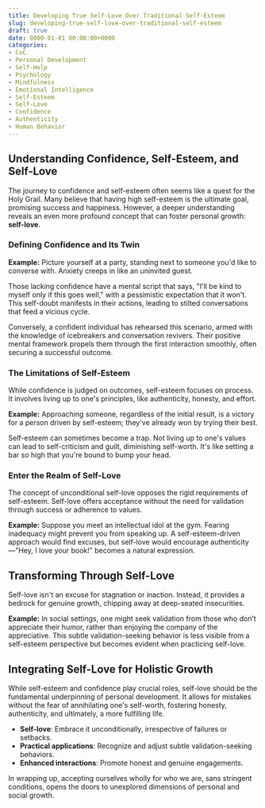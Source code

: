 ```yaml
---
title: Developing True Self-Love Over Traditional Self-Esteem
slug: developing-true-self-love-over-traditional-self-esteem
draft: true
date: 0000-01-01 00:00:00+0000
categories:
- CoC
- Personal Development
- Self-Help
- Psychology
- Mindfulness
- Emotional Intelligence
- Self-Esteem
- Self-Love
- Confidence
- Authenticity
- Human Behavior
---
```


## Understanding Confidence, Self-Esteem, and Self-Love

The journey to confidence and self-esteem often seems like a quest for the Holy Grail. Many believe that having high self-esteem is the ultimate goal, promising success and happiness. However, a deeper understanding reveals an even more profound concept that can foster personal growth: **self-love**.

### Defining Confidence and Its Twin

**Example:** Picture yourself at a party, standing next to someone you'd like to converse with. Anxiety creeps in like an uninvited guest.

Those lacking confidence have a mental script that says, "I'll be kind to myself only if this goes well," with a pessimistic expectation that it won't. This self-doubt manifests in their actions, leading to stilted conversations that feed a vicious cycle.

Conversely, a confident individual has rehearsed this scenario, armed with the knowledge of icebreakers and conversation revivers. Their positive mental framework propels them through the first interaction smoothly, often securing a successful outcome.

### The Limitations of Self-Esteem

While confidence is judged on outcomes, self-esteem focuses on process. It involves living up to one's principles, like authenticity, honesty, and effort.

**Example:** Approaching someone, regardless of the initial result, is a victory for a person driven by self-esteem; they've already won by trying their best.

Self-esteem can sometimes become a trap. Not living up to one's values can lead to self-criticism and guilt, diminishing self-worth. It's like setting a bar so high that you're bound to bump your head.

### Enter the Realm of Self-Love

The concept of unconditional self-love opposes the rigid requirements of self-esteem. Self-love offers acceptance without the need for validation through success or adherence to values.

**Example:** Suppose you meet an intellectual idol at the gym. Fearing inadequacy might prevent you from speaking up. A self-esteem-driven approach would find excuses, but self-love would encourage authenticity—"Hey, I love your book!" becomes a natural expression.

## Transforming Through Self-Love

Self-love isn't an excuse for stagnation or inaction. Instead, it provides a bedrock for genuine growth, chipping away at deep-seated insecurities.

**Example:** In social settings, one might seek validation from those who don’t appreciate their humor, rather than enjoying the company of the appreciative. This subtle validation-seeking behavior is less visible from a self-esteem perspective but becomes evident when practicing self-love.

## Integrating Self-Love for Holistic Growth

While self-esteem and confidence play crucial roles, self-love should be the fundamental underpinning of personal development. It allows for mistakes without the fear of annihilating one's self-worth, fostering honesty, authenticity, and ultimately, a more fulfilling life.

- **Self-love**: Embrace it unconditionally, irrespective of failures or setbacks.
- **Practical applications**: Recognize and adjust subtle validation-seeking behaviors.
- **Enhanced interactions**: Promote honest and genuine engagements.

In wrapping up, accepting ourselves wholly for who we are, sans stringent conditions, opens the doors to unexplored dimensions of personal and social growth.
